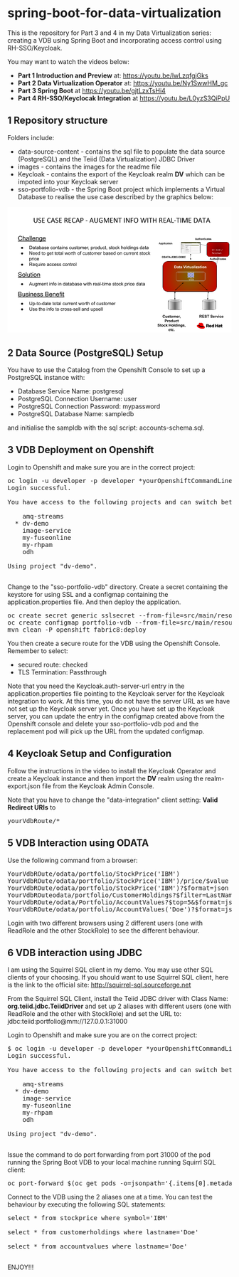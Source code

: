 # spring-boot-for-data-virtualization

This is the repository for Part 3 and 4 in my Data Virtualization series: creating a VDB using Spring Boot and incorporating access control using RH-SSO/Keycloak.

You may want to watch the videos below:
- **Part 1 Introduction and Preview** at: https://youtu.be/lwLzqfgjGks
- **Part 2 Data Virtualization Operator** at: https://youtu.be/Ny1SwwHM_gc
- **Part 3 Spring Boot** at https://youtu.be/gjtLzxTsHi4
- **Part 4 RH-SSO/Keyclocak Integration** at https://youtu.be/L0yzS3QiPpU

## 1 Repository structure
Folders include:
- data-source-content - contains the sql file to populate the data source (PostgreSQL) and the Teiid (Data Virtualization) JDBC Driver
- images - contains the images for the readme file
- Keycloak - contains the export of the Keycloak realm **DV** which can be impoted into your Keycloak server
- sso-portfolio-vdb - the Spring Boot project which implements a Virtual Database to realise the use case described by the graphics below:

![Use Case](images/useCase2.png "Use Case")

## 2 Data Source (PostgreSQL) Setup
You have to use the Catalog from the Openshift Console to set up a PostgreSQL instance with:
- Database Service Name: postgresql
- PostgreSQL Connection Username: user
- PostgreSQL Connection Password: mypassword
- PostgreSQL Database Name: sampledb

and initialise the sampldb with the sql script: accounts-schema.sql.

## 3 VDB Deployment on Openshift
Login to Openshift and make sure you are in the correct project:
<pre>
oc login -u developer -p developer *yourOpenshiftCommandLineURL*
Login successful.

You have access to the following projects and can switch between them with 'oc project <projectname>':

    amq-streams
  * dv-demo
    image-service
    my-fuseonline
    my-rhpam
    odh

Using project "dv-demo".

</pre>
Change to the "sso-portfolio-vdb" directory. Create a secret containing the keystore for using SSL and a configmap containing the application.properties file. And then deploy the application.
<pre>
oc create secret generic sslsecret --from-file=src/main/resources/keystore.jks
oc create configmap portfolio-vdb --from-file=src/main/resources/application.properties
mvn clean -P openshift fabric8:deploy
</pre>

You then create a secure route for the VDB using the Openshift Console. Remember to select:
- secured route: checked
- TLS Termination: Passthrough

Note that you need the Keycloak.auth-server-url entry in the application.properties file pointing to the Keycloak server for the Keycloak integration to work. At this time, you do not have the server URL as we have not set up the Keycloak server yet.
Once you have set up the Keycloak server, you can update the entry in the configmap created above from the Openshift console and delete your sso-portfolio-vdb pod and the replacement pod will pick up the URL from the updated configmap.

## 4 Keycloak Setup and Configuration
Follow the instructions in the video to install the Keycloak Operator and create a Keycloak instance and then import the **DV** realm using the realm-export.json file from the Keycloak Admin Console.

Note that you have to change the "data-integration" client setting: **Valid Redirect URIs** to
<pre>
yourVdbRoute/*
</pre>


## 5 VDB Interaction using ODATA
Use the following command from a browser:
<pre>
YourVdbROute/odata/portfolio/StockPrice('IBM')
YourVdbROute/odata/portfolio/StockPrice('IBM')/price/$value
YourVdbROute/odata/portfolio/StockPrice('IBM')?$format=json
YourVdbROuteodata/portfolio/CustomerHoldings?$filter=LastName eq 'Doe'&$format=json
YourVdbROute/odata/Portfolio/AccountValues?$top=5&$format=json
YourVdbROute/odata/portfolio/AccountValues('Doe')?$format=json
</pre>

Login with two different browsers using 2 different users (one with ReadRole and the other StockRole) to see the different behaviour.

## 6 VDB interaction using JDBC
I am using the Squirrel SQL client in my demo. You may use other SQL clients of your choosing. If you should want to use Squirrel SQL client, here is the link to the official site: http://squirrel-sql.sourceforge.net

From the Squirrel SQL Client, install the Teiid JDBC driver with Class Name: **org.teiid.jdbc.TeiidDriver** and set up 2 aliases with different users (one with ReadRole and the other with StockRole) and set the URL to: jdbc:teiid:portfolio@mm://127.0.0.1:31000

Login to Openshift and make sure you are on the correct project:
<pre>
$ oc login -u developer -p developer *yourOpenshiftCommandLineURL*
Login successful.

You have access to the following projects and can switch between them with 'oc project <projectname>':

    amq-streams
  * dv-demo
    image-service
    my-fuseonline
    my-rhpam
    odh

Using project "dv-demo".

</pre>

Issue the command to do port forwarding from port 31000 of the pod running the Spring Boot VDB to your local machine running Squirrl SQL client:
<pre>
oc port-forward $(oc get pods -o=jsonpath='{.items[0].metadata.name}' -l app=sso-portfolio-vdb) 31000
</pre>

Connect to the VDB using the 2 aliases one at a time. You can test the behaviour by executing the following SQL statements:
<pre>
select * from stockprice where symbol='IBM'

select * from customerholdings where lastname='Doe'

select * from accountvalues where lastname='Doe'

</pre>


ENJOY!!!
